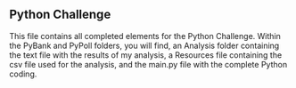 ## Python Challenge

This file contains all completed elements for the Python Challenge.  Within the PyBank and PyPoll folders, you will find, an Analysis folder containing the text file with the results of my analysis, a Resources file containing the csv file used for the analysis, and the main.py file with the complete Python coding.
